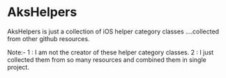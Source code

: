 AksHelpers
==========

AksHelpers is just a collection of iOS helper category classes ....collected from other github resources.

Note:-
1 : I am not the creator of these helper category classes.
2 : I just collected them from so many resources and combined them in single project.
